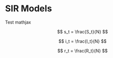 # SIR Models

Test mathjax

$$ s_t = \frac{S_t}{N} $$

$$ i_t = \frac{I_t}{N} $$

$$ r_t = \frac{R_t}{N} $$




